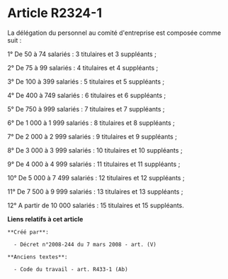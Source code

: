 # Article R2324-1

La délégation du personnel au comité d'entreprise est composée comme suit :

1° De 50 à 74 salariés : 3 titulaires et 3 suppléants ;

2° De 75 à 99 salariés : 4 titulaires et 4 suppléants ;

3° De 100 à 399 salariés : 5 titulaires et 5 suppléants ;

4° De 400 à 749 salariés : 6 titulaires et 6 suppléants ;

5° De 750 à 999 salariés : 7 titulaires et 7 suppléants ;

6° De 1 000 à 1 999 salariés : 8 titulaires et 8 suppléants ;

7° De 2 000 à 2 999 salariés : 9 titulaires et 9 suppléants ;

8° De 3 000 à 3 999 salariés : 10 titulaires et 10 suppléants ;

9° De 4 000 à 4 999 salariés : 11 titulaires et 11 suppléants ;

10° De 5 000 à 7 499 salariés : 12 titulaires et 12 suppléants ;

11° De 7 500 à 9 999 salariés : 13 titulaires et 13 suppléants ;

12° A partir de 10 000 salariés : 15 titulaires et 15 suppléants.

**Liens relatifs à cet article**

	**Créé par**:

	  - Décret n°2008-244 du 7 mars 2008 - art. (V)

	**Anciens textes**:

	  - Code du travail - art. R433-1 (Ab)
